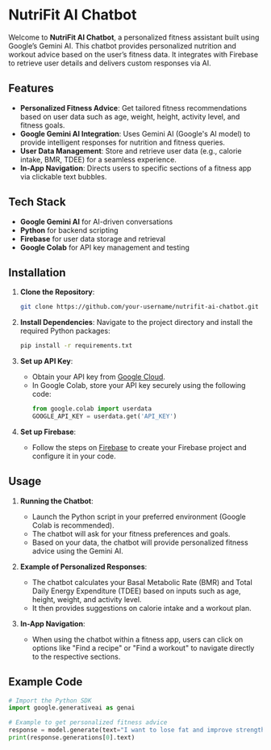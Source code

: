 # NutriFit AI Chatbot

Welcome to **NutriFit AI Chatbot**, a personalized fitness assistant built using Google’s Gemini AI. This chatbot provides personalized nutrition and workout advice based on the user’s fitness data. It integrates with Firebase to retrieve user details and delivers custom responses via AI.

## Features

- **Personalized Fitness Advice**: Get tailored fitness recommendations based on user data such as age, weight, height, activity level, and fitness goals.
- **Google Gemini AI Integration**: Uses Gemini AI (Google's AI model) to provide intelligent responses for nutrition and fitness queries.
- **User Data Management**: Store and retrieve user data (e.g., calorie intake, BMR, TDEE) for a seamless experience.
- **In-App Navigation**: Directs users to specific sections of a fitness app via clickable text bubbles.

## Tech Stack

- **Google Gemini AI** for AI-driven conversations
- **Python** for backend scripting
- **Firebase** for user data storage and retrieval
- **Google Colab** for API key management and testing

## Installation

1. **Clone the Repository**:
    ```bash
    git clone https://github.com/your-username/nutrifit-ai-chatbot.git
    ```

2. **Install Dependencies**:
    Navigate to the project directory and install the required Python packages:
    ```bash
    pip install -r requirements.txt
    ```

3. **Set up API Key**:
    - Obtain your API key from [Google Cloud](https://cloud.google.com/).
    - In Google Colab, store your API key securely using the following code:
      ```python
      from google.colab import userdata
      GOOGLE_API_KEY = userdata.get('API_KEY')
      ```

4. **Set up Firebase**:
    - Follow the steps on [Firebase](https://firebase.google.com/) to create your Firebase project and configure it in your code.

## Usage

1. **Running the Chatbot**:
    - Launch the Python script in your preferred environment (Google Colab is recommended).
    - The chatbot will ask for your fitness preferences and goals.
    - Based on your data, the chatbot will provide personalized fitness advice using the Gemini AI.

2. **Example of Personalized Responses**:
    - The chatbot calculates your Basal Metabolic Rate (BMR) and Total Daily Energy Expenditure (TDEE) based on inputs such as age, height, weight, and activity level.
    - It then provides suggestions on calorie intake and a workout plan.

3. **In-App Navigation**:
    - When using the chatbot within a fitness app, users can click on options like "Find a recipe" or "Find a workout" to navigate directly to the respective sections.

## Example Code

```python
# Import the Python SDK
import google.generativeai as genai

# Example to get personalized fitness advice
response = model.generate(text="I want to lose fat and improve strength.")
print(response.generations[0].text)

